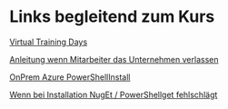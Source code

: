 # Links begleitend zum Kurs

[Virtual Training Days](https://www.microsoft.com/de-de/techwiese/events/microsoft-training-days.aspx#mavtdf)

[Anleitung wenn Mitarbeiter das Unternehmen verlassen](https://docs.microsoft.com/de-de/microsoft-365/admin/add-users/remove-former-employee?view=o365-worldwide)

[OnPrem Azure PowerShellInstall](https://docs.microsoft.com/en-us/powershell/azure/?view=azps-6.6.0)

[Wenn bei Installation NugEt / PowerShellget fehlschlägt](https://blog.ppedv.de/post/PowerShell-TLS-Error)
